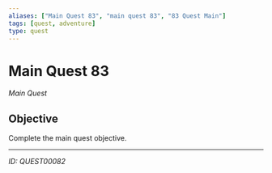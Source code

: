 ```yaml
---
aliases: ["Main Quest 83", "main quest 83", "83 Quest Main"]
tags: [quest, adventure]
type: quest
---
```


# Main Quest 83

*Main Quest*

## Objective
Complete the main quest objective.

---
*ID: QUEST00082*